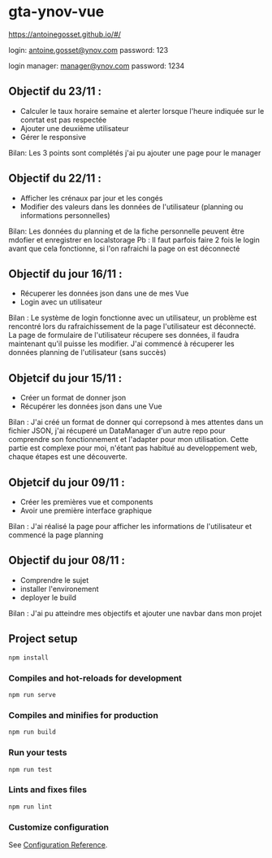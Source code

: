 # gta-ynov-vue
https://antoinegosset.github.io/#/

login: antoine.gosset@ynov.com
password: 123

login manager: manager@ynov.com
password: 1234

## Objectif du 23/11 :
 - Calculer le taux horaire semaine et alerter lorsque l'heure indiquée sur le conrtat est pas respectée
 - Ajouter une deuxième utilisateur
 - Gérer le responsive
 
 Bilan: Les 3 points sont complétés j'ai pu ajouter une page pour le manager
 
## Objectif du 22/11 :
 - Afficher les crénaux par jour et les congés
 - Modifier des valeurs dans les données de l'utilisateur (planning ou informations personnelles)
 
 Bilan: Les données du planning et de la fiche personnelle peuvent être mdofier et enregistrer en localstorage
 Pb : Il faut parfois faire 2 fois le login avant que cela fonctionne, si l'on rafraichi la page on est déconnecté
 
## Objectif du jour 16/11 :
 - Récuperer les données json dans une de mes Vue
 - Login avec un utilisateur
 
 Bilan : Le système de login fonctionne avec un utilisateur, un problème est rencontré lors du rafraichissement de la page l'utilisateur est déconnecté.
 La page de formulaire de l'utilisateur récupere ses données, il faudra maintenant qu'il puisse les modifier.
 J'ai commencé à récuperer les données planning de l'utilisateur (sans succès)
 
## Objetcif du jour 15/11 :

 - Créer un format de donner json
 - Récupérer les données json dans une Vue

Bilan : J'ai créé un format de donner qui correpsond à mes attentes dans un fichier JSON, j'ai récuperé un DataManager d'un autre repo pour comprendre son fonctionnement et l'adapter pour mon utilisation. Cette partie est complexe pour moi, n'étant pas habitué au developpement web, chaque étapes est une découverte. 

## Objetcif du jour 09/11 :

 - Créer les premières vue et components
 - Avoir une première interface graphique

Bilan : J'ai réalisé la page pour afficher les informations de l'utilisateur et commencé la page planning

## Objectif du jour 08/11 :
 - Comprendre le sujet
 - installer l'environement 
 - deployer le build 
 
 Bilan : J'ai pu atteindre mes objectifs et ajouter une navbar dans mon projet

## Project setup
```
npm install
```

### Compiles and hot-reloads for development
```
npm run serve
```

### Compiles and minifies for production
```
npm run build
```

### Run your tests
```
npm run test
```

### Lints and fixes files
```
npm run lint
```

### Customize configuration
See [Configuration Reference](https://cli.vuejs.org/config/).
